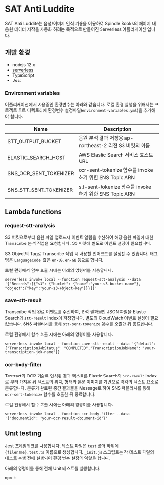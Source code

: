 # SAT Anti Luddite

SAT Anti Luddite는 음성/이미지 인식 기술을 이용하여 Spindle Books의 페이지 내 음원 데이터 저작을 자동화 하려는 목적으로 만들어진 Serverless 어플리케이션 입니다.

## 개발 환경
* nodejs 12.x
* [serverless](https://www.serverless.com/)
* TypeScript
* Jest

### Environment variables
어플리케이션에서 사용중인 환경변수는 아래와 같습니다. 로컬 환경 실행을 위해서는 프로젝트 루트 디렉토리에 환경변수 설정파일(`environment-variables.yml`)을 추가해야 합니다.

|Name|Description|
|---|---|
|STT_OUTPUT_BUCKET|음원 분석 결과 저장용 ap-northeast-2 리젼 S3 버킷의 이름|
|ELASTIC_SEARCH_HOST|AWS Elastic Search 서비스 호스트 URL|
|SNS_OCR_SENT_TOKENIZER|ocr-sent-tokenize 함수를 invoke 하기 위한 SNS Topic ARN|
|SNS_STT_SENT_TOKENIZER|stt-sent-tokenize 함수를 invoke 하기 위한 SNS Topic ARN|

## Lambda functions
### request-stt-analysis
S3 버킷으로부터 음원 파일 업로드시 이벤트 알림을 수신하여 해당 음원 파일에 대한 Transcribe 분석 작업을 요청합니다. S3 버킷에 별도로 이벤트 설정이 필요합니다. 

S3 Object의 Tag로 Transcribe 작업 시 사용할 언어코드를 설정할 수 있습니다. 태그 명은 `LanguageCode`, 값은 `en-US`, `en-GB` 등으로 합니다.

로컬 환경에서 함수 호출 시에는 아래의 명령어를 사용합니다.

```shell script
serverless invoke local --function request-stt-analysis --data '{"Records":[{"s3": {"bucket": {"name":"your-s3-bucket-name"}, "object":{"key":"your-s3-object-key"}}}]}'
```

### save-stt-result
Transcribe 작업 완료 이벤트를 수신하여, 분석 결과물인 JSON 파일을 Elastic Search의 `stt-result` index에 저장합니다. 별도의 CloudWatch 이벤트 설정이 필요 없습니다. SNS 퍼블리시를 통해 `stt-sent-tokenize` 함수를 호출한 뒤 종료합니다.

로컬 환경에서 함수 호출 시에는 아래의 명령어를 사용합니다.

```shell script
serverless invoke local --function save-stt-result --data '{"detail": {"TranscriptionJobStatus": "COMPLETED","TranscriptionJobName": "your-transcription-job-name"}}'
```

### ocr-body-filter
Textract의 OCR 기술로 인식된 결과 텍스트를 Elastic Search의 `ocr-result` index로 부터 가져온 뒤 텍스트의 위치, 형태와 본문 이미지를 기반으로 각각의 텍스트 요소로 분류합니다. 분류가 완료된 중간 결과물을 Message로 하여 SNS 퍼블리시를 통해 `ocr-sent-tokenize` 함수를 호출한 뒤 종료합니다.

로컬 환경에서 함수 호출 시에는 아래의 명령어를 사용합니다.

```shell script
serverless invoke local --function ocr-body-filter --data '{"documentId": "your-ocr-result-document-id"}'
```

## Unit testing
Jest 프레임워크를 사용합니다. 테스트 파일은 `test` 폴더 하위에 `{filename}.test.ts` 이름으로 생성합니다. `_init.js` 스크립트는 각 테스트 파일의 테스트 수행 전에 실행되어 환경 변수 설정의 역할을 합니다. 

아래의 명령어를 통해 전체 Unit 테스트를 실행합니다.

```shell script
npm t
```
